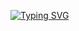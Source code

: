 [![Typing SVG](https://readme-typing-svg.herokuapp.com?color=2F9EA9&background=3CFFE900&height=184&lines=Hello+there!;I'm+Gaurav+and+welcome+to+my+github+profile)](https://git.io/typing-svg)
